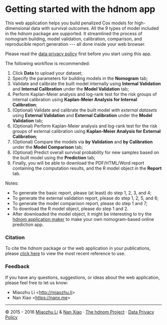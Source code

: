 
# Getting started with the hdnom app

This web application helps you build penalized Cox models for high-dimensional data with survival outcomes. All the 9 types of model included in the _hdnom_ package are supported. It streamlined the process of nomogram building, model validation, calibration, comparison, and reproducible report generation --- all done inside your web browser.

Please read the <a href="https://github.com/nanxstats/hdnom-doc/blob/master/privacy.md" target="_blank">data privacy policy</a> first before you start using this app.

The following workflow is recommended:

 1. Click **Data** to upload your dataset;
 2. Specify the parameters for building models in the **Nomogram** tab;
 3. Validate and calibrate the built model internally using **Internal Validation** and **Internal  Calibration** under the **Model Validation** tab;
 4. Perform Kaplan-Meier analysis and log-rank test for the risk groups of internal calibration using **Kaplan-Meier Analysis for Internal Calibration**;
 5. (Optional) Validate and calibrate the built model _with external datasets_ using **External Validation** and **External Calibration** under the **Model Validation** tab;
 6. (Optional) Perform Kaplan-Meier analysis and log-rank test for the risk groups of external calibration using **Kaplan-Meier Analysis for External Calibration**;
 7. (Optional) Compare the models via **by Validation** and **by Calibration** under the **Model Comparison** tab;
 8. (Optional) Predict overall survival probability for new samples based on the built model using the **Prediction** tab;
 9. Finally, you will be able to download the PDF/HTML/Word report containing the computation results, and the R model object in the **Report** tab.

Notes:

 * To generate the basic report, please (at least) do step 1, 2, 3, and 4;
 * To generate the external validation report, please do step 1, 2, 5, and 6;
 * To generate the model comparison report, please do step 1 and 7;
 * To download the R model object, please do step 1 and 2.
 * After downloaded the model object, it might be interesting to try the <a href="https://github.com/nanxstats/hdnom-appmaker" target="_blank">hdnom application maker</a> to make your own nomogram-based online prediction app.

### Citation

To cite the _hdnom_ package or the web application in your publications,
please <a href="https://github.com/nanxstats/hdnom-doc/blob/master/citation.md" target="_blank">click here</a> to view the most recent reference to use.

### Feedback

If you have any questions, suggestions, or ideas about the web application, please feel free to let us know:

 * Miaozhu Li <<http://miaozhu.li>>
 * Nan Xiao <<https://nanx.me>>

<hr>
<p class="text">
© 2015 - 2016 <a href="http://miaozhu.li" target="_blank">Miaozhu Li</a> & <a href="https://nanx.me" target="_blank">Nan Xiao</a> · <a href="https://nanx.me/hdnom/" target="_blank">The hdnom Project</a> · <a href="https://github.com/nanxstats/hdnom-doc/blob/master/privacy.md" target="_blank">Data Privacy Policy</a>
</p>
